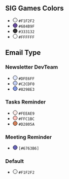 ## SIG Games Colors
- <span style="display:inline-block; width:12px; height:12px; background-color: #F1F1F1; border: 1px solid black; border-radius: 50%;"></span> `#F1F2F2`
- <span style="display:inline-block; width:12px; height:12px; background-color: #684B9F; border: 1px solid black; border-radius: 50%;"></span> `#684B9F`
- <span style="display:inline-block; width:12px; height:12px; background-color: #333132; border: 1px solid black; border-radius: 50%;"></span> `#333132`
- <span style="display:inline-block; width:12px; height:12px; background-color: #FFFFFF; border: 1px solid black; border-radius: 50%;"></span> `#FFFFFF`


## Email Type
### Newsletter DevTeam
- <span style="display:inline-block; width:12px; height:12px; background-color: #DFE6FF; border: 1px solid black; border-radius: 50%;"></span> `#DFE6FF` 
- <span style="display:inline-block; width:12px; height:12px; background-color: #C2CDF0; border: 1px solid black; border-radius: 50%;"></span> `#C2CDF0` 
- <span style="display:inline-block; width:12px; height:12px; background-color: #8298E3; border: 1px solid black; border-radius: 50%;"></span> `#8298E3` 

### Tasks Reminder
- <span style="display:inline-block; width:12px; height:12px; background-color: #FEEAE9; border: 1px solid black; border-radius: 50%;"></span> `#FEEAE9`
- <span style="display:inline-block; width:12px; height:12px; background-color: #FFC1BC; border: 1px solid black; border-radius: 50%;"></span> `#FFC1BC`
- <span style="display:inline-block; width:12px; height:12px; background-color: #D2805A; border: 1px solid black; border-radius: 50%;"></span> `#D2805A`

### Meeting Reminder
- <span style="display:inline-block; width:12px; height:12px; background-color: #6763B6; border: 1px solid black; border-radius: 50%;"></span> `[#6763B6]`

### Default
- <span style="display:inline-block; width:12px; height:12px; background-color: #F1F2F2; border: 1px solid black; border-radius: 50%;"></span> `#F1F2F2`
